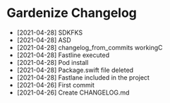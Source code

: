 # Gardenize Changelog
- [2021-04-28] SDKFKS
- [2021-04-28] ASD
- [2021-04-28] changelog_from_commits workingC
- [2021-04-28] Fastline executed
- [2021-04-28] Pod install
- [2021-04-28] Package.swift file deleted
- [2021-04-28] Fastlane included in the project
- [2021-04-26] First commit
- [2021-04-26] Create CHANGELOG.md